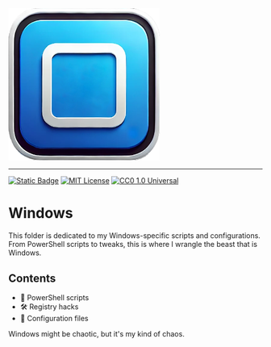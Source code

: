 <img src="images/win.png" alt="Glorious Windows" width="300">

---


[![Static Badge](https://img.shields.io/badge/glorious-disaster-blue?labelColor=purple)](https://github.com/gloriousdisaster)
[![MIT License](https://img.shields.io/badge/license-MIT-yellow)](https://opensource.org/licenses/MIT)
[![CC0 1.0 Universal](https://img.shields.io/badge/license-CC0_1.0-lightgrey)](https://creativecommons.org/publicdomain/zero/1.0/)

# Windows

This folder is dedicated to my Windows-specific scripts and configurations. From PowerShell scripts to tweaks, this is where I wrangle the beast that is Windows.

## Contents

- 📜 PowerShell scripts
- 🛠️ Registry hacks
- 🔧 Configuration files

Windows might be chaotic, but it's my kind of chaos.
